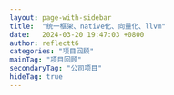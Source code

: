 ```yaml
---
layout: page-with-sidebar
title:  "统一框架、native化、向量化、llvm"
date:   2024-03-20 19:47:03 +0800
author: reflectt6
categories: "项目回顾"
mainTag: "项目回顾"
secondaryTag: "公司项目"
hideTag: true
---
```




